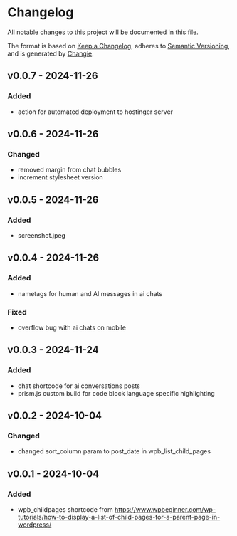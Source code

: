 # Changelog
All notable changes to this project will be documented in this file.

The format is based on [Keep a Changelog](https://keepachangelog.com/en/1.0.0/),
adheres to [Semantic Versioning](https://semver.org/spec/v2.0.0.html),
and is generated by [Changie](https://github.com/miniscruff/changie).


## v0.0.7 - 2024-11-26
### Added
* action for automated deployment to hostinger server

## v0.0.6 - 2024-11-26
### Changed
* removed margin from chat bubbles
* increment stylesheet version

## v0.0.5 - 2024-11-26
### Added
* screenshot.jpeg

## v0.0.4 - 2024-11-26
### Added
* nametags for human and AI messages in ai chats
### Fixed
* overflow bug with ai chats on mobile

## v0.0.3 - 2024-11-24
### Added
* chat shortcode for ai conversations posts
* prism.js custom build for code block language specific highlighting

## v0.0.2 - 2024-10-04
### Changed
* changed sort_column param to post_date in wpb_list_child_pages

## v0.0.1 - 2024-10-04
### Added
* wpb_childpages shortcode from https://www.wpbeginner.com/wp-tutorials/how-to-display-a-list-of-child-pages-for-a-parent-page-in-wordpress/

